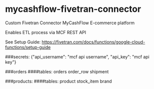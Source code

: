 # mycashflow-fivetran-connector

Custom Fivetran Connector MyCashFlow E-commerce platform 

Enables ETL process via MCF REST API

See Setup Guide: https://fivetran.com/docs/functions/google-cloud-functions/setup-guide

###secrets:
{"api_username": "mcf api username", "api_key": "mcf api key"}


###orders
####tables:
orders
order_row
shipment

###products:
####tables:
product
stock_item
brand
